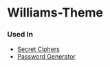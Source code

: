 # Williams-Theme
### Used In
- [Secret Ciphers](https://github.com/unavailable-name/Secret-Ciphers)
- [Password Generator](https://github.com/unavailable-name/Password-Generator)
